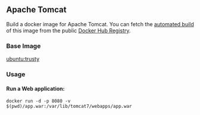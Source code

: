 ## Apache Tomcat

Build a docker image for Apache Tomcat.
You can fetch the [automated build](https://registry.hub.docker.com/u/plause/tomcat/) of this image
from the public [Docker Hub Registry](https://registry.hub.docker.com/).

### Base Image

[ubuntu:trusty](https://registry.hub.docker.com/_/ubuntu/)

### Usage

#### Run a Web application:

    docker run -d -p 8080 -v $(pwd)/app.war:/var/lib/tomcat7/webapps/app.war
